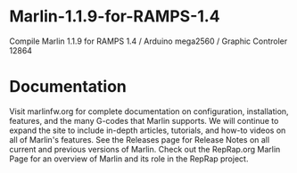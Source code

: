 # Marlin-1.1.9-for-RAMPS-1.4
Compile Marlin 1.1.9 for RAMPS 1.4 / Arduino mega2560 / Graphic Controler 12864

# Documentation
Visit marlinfw.org for complete documentation on configuration, installation, features, and the many G-codes that Marlin supports. We will continue to expand the site to include in-depth articles, tutorials, and how-to videos on all of Marlin's features.
See the Releases page for Release Notes on all current and previous versions of Marlin.
Check out the RepRap.org Marlin Page for an overview of Marlin and its role in the RepRap project.
